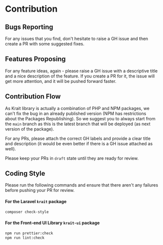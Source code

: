 # Contribution

## Bugs Reporting
For any issues that you find, don't hesitate to raise a GH issue and then create 
a PR with some suggested fixes.

## Features Proposing
For any feature ideas, again - please raise a GH issue with a descriptive title and a nice description
of the feature. If you create a PR for it, the issue will get more attention, and it will be pushed forward
faster.

## Contribution Flow
As Krait library is actually a combination of PHP and NPM packages, we can't fix the bug in an already published
version (NPM has restrictions about the Packages Republishing). So we suggest you to always start from the `main` branch
as this is the latest branch that will be deployed (as next version of the package).

For any PRs, please attach the correct GH labels and provide a clear title and description (it would be even better if
there is a GH issue attached as well).

Please keep your PRs in `draft` state until they are ready for review.

## Coding Style
Please run the following commands and ensure that there aren't any failures before pushing your PR for review.

#### For the Laravel `krait` package

```sh
composer check-style
```

#### For the Front-end UI Library `krait-ui` package

```sh
npm run prettier:check
npm run lint:check
```
